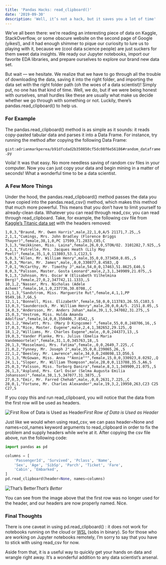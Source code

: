 ```yaml
---
title: 'Pandas Hacks: read_clipboard()'
date: '2019-09-30'
description: 'Well, it’s not a hack, but it saves you a lot of time'
---
```

We’ve all been there: we’re reading an interesting piece of data on Kaggle, StackOverflow, or some obscure website on the second page of Google (yikes!), and it had enough shimmer to pique our curiosity to lure us to playing with it, because we (cool data science people) are just suckers for them sweet data insights. We ready our Jupyter notebooks, import our favorite EDA libraries, and prepare ourselves to explore our brand new data set.

But wait — we hesitate. We realize that we have to go through all the trouble of downloading the data, saving it into the right folder, and importing the data set with the right folder path (oh the woes of a data scientist)! Simply put, no one has that kind of time. Well, we do, but if we were being honest with ourselves, small hurdles like these are usually what make us decide whether we go through with something or not. Luckily, there’s pandas.read_clipboard() to help us.

### For Example

The pandas.read_clipboard() method is as simple as it sounds: it reads copy-pasted tabular data and parses it into a Data Frame. For instance, try running the method after copying the following Data Frame:

`gist:adrianmarkperea/b91dfcdad2b350850cf5dc08f6e56186#random_dataframe.py`

Voila! It was that easy. No more needless saving of random csv files in your computer. Now you can just copy your data and begin mining in a matter of seconds! What a wonderful time to be a data scientist.

### A Few More Things

Under the hood, the pandas.read_clipboard() method passes the data you have copied into the pandas.read_csv() method, which makes this method that much more powerful. This means that you don’t have to limit yourself to already-clean data. Whatever you can read through read_csv, you can read through read_clipboard. Take, for example, the following csv file from [Kaggle’s Titanic data set](https://www.kaggle.com/hesh97/titanicdataset-traincsv) with the headers removed:

```
1,0,3,"Braund, Mr. Owen Harris",male,22,1,0,A/5 21171,7.25,,S
2,1,1,"Cumings, Mrs. John Bradley (Florence Briggs Thayer)",female,38,1,0,PC 17599,71.2833,C85,C
3,1,3,"Heikkinen, Miss. Laina",female,26,0,0,STON/O2. 3101282,7.925,,S
4,1,1,"Futrelle, Mrs. Jacques Heath (Lily May Peel)",female,35,1,0,113803,53.1,C123,S
5,0,3,"Allen, Mr. William Henry",male,35,0,0,373450,8.05,,S
6,0,3,"Moran, Mr. James",male,,0,0,330877,8.4583,,Q
7,0,1,"McCarthy, Mr. Timothy J",male,54,0,0,17463,51.8625,E46,S
8,0,3,"Palsson, Master. Gosta Leonard",male,2,3,1,349909,21.075,,S
9,1,3,"Johnson, Mrs. Oscar W (Elisabeth Vilhelmina Berg)",female,27,0,2,347742,11.1333,,S
10,1,2,"Nasser, Mrs. Nicholas (Adele Achem)",female,14,1,0,237736,30.0708,,C
11,1,3,"Sandstrom, Miss. Marguerite Rut",female,4,1,1,PP 9549,16.7,G6,S
12,1,1,"Bonnell, Miss. Elizabeth",female,58,0,0,113783,26.55,C103,S
13,0,3,"Saundercock, Mr. William Henry",male,20,0,0,A/5. 2151,8.05,,S
14,0,3,"Andersson, Mr. Anders Johan",male,39,1,5,347082,31.275,,S
15,0,3,"Vestrom, Miss. Hulda Amanda Adolfina",female,14,0,0,350406,7.8542,,S
16,1,2,"Hewlett, Mrs. (Mary D Kingcome) ",female,55,0,0,248706,16,,S
17,0,3,"Rice, Master. Eugene",male,2,4,1,382652,29.125,,Q
18,1,2,"Williams, Mr. Charles Eugene",male,,0,0,244373,13,,S
19,0,3,"Vander Planke, Mrs. Julius (Emelia Maria Vandemoortele)",female,31,1,0,345763,18,,S
20,1,3,"Masselmani, Mrs. Fatima",female,,0,0,2649,7.225,,C
21,0,2,"Fynney, Mr. Joseph J",male,35,0,0,239865,26,,S
22,1,2,"Beesley, Mr. Lawrence",male,34,0,0,248698,13,D56,S
23,1,3,"McGowan, Miss. Anna ""Annie""",female,15,0,0,330923,8.0292,,Q
24,1,1,"Sloper, Mr. William Thompson",male,28,0,0,113788,35.5,A6,S
25,0,3,"Palsson, Miss. Torborg Danira",female,8,3,1,349909,21.075,,S
26,1,3,"Asplund, Mrs. Carl Oscar (Selma Augusta Emilia Johansson)",female,38,1,5,347077,31.3875,,S
27,0,3,"Emir, Mr. Farred Chehab",male,,0,0,2631,7.225,,C
28,0,1,"Fortune, Mr. Charles Alexander",male,19,3,2,19950,263,C23 C25 C27,S
```

If you copy this and run read_clipboard, you will notice that the data from the first row will be used as headers.

![First Row of Data is Used as Header](https://cdn-images-1.medium.com/max/2000/1*EpHXyHfp6qkJb2GvQiau8g.png)*First Row of Data is Used as Header*

Just like we would when using read_csv, we can pass header=None and names=col_names keyword arguments to read_clipboard in order to fix the problem and supply headers while we’re at it. After copying the csv file above, run the following code:

```python
import pandas as pd

columns = [
    'PassengerId', 'Survived', 'Pclass', 'Name',
    'Sex', 'Age', 'SibSp', 'Parch', 'Ticket', 'Fare',
    'Cabin', 'Embarked',
]
pd.read_clipboard(header=None, names=columns)
```

![That’s Better](https://cdn-images-1.medium.com/max/2190/1*iNHOu_VWN671kGZM_u4rHg.png)*That’s Better*

You can see from the image above that the first row was no longer used for the header, and our headers are now properly named. Nice.

### Final Thoughts

There is one caveat in using pd.read_clipboard() : it does not work for notebooks running on the cloud or [WSL](https://scotch.io/bar-talk/trying-the-new-wsl-2-its-fast-windows-subsystem-for-linux) (sobs in binary). So for those who are working on Jupyter notebooks remotely, I’m sorry to say that you have to stick with using read_csv for now.

Aside from that, it is a useful way to quickly get your hands on data and wrangle right away. It’s a wonderful addition to any data scientist’s arsenal.